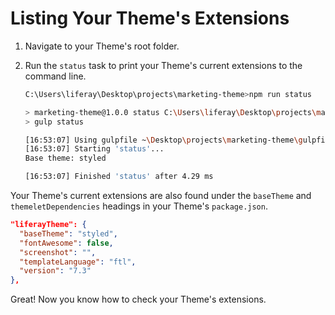 # Listing Your Theme's Extensions

1. Navigate to your Theme's root folder.
1. Run the `status` task to print your Theme's current extensions to the command line.

    ```bash
    C:\Users\liferay\Desktop\projects\marketing-theme>npm run status

    > marketing-theme@1.0.0 status C:\Users\liferay\Desktop\projects\marketing-theme
    > gulp status

    [16:53:07] Using gulpfile ~\Desktop\projects\marketing-theme\gulpfile.js
    [16:53:07] Starting 'status'...
    Base theme: styled

    [16:53:07] Finished 'status' after 4.29 ms
    ```

Your Theme's current extensions are also found under the `baseTheme` and `themeletDependencies` headings in your Theme's `package.json`.

```json
"liferayTheme": {
  "baseTheme": "styled",
  "fontAwesome": false,
  "screenshot": "",
  "templateLanguage": "ftl",
  "version": "7.3"
},
```

Great! Now you know how to check your Theme's extensions.
